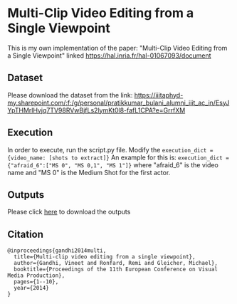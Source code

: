 # Multi-Clip Video Editing from a Single Viewpoint

This is my own implementation of the paper: "Multi-Clip Video Editing from a Single Viewpoint" linked https://hal.inria.fr/hal-01067093/document

## Dataset

Please download the dataset from the link: https://iiitaphyd-my.sharepoint.com/:f:/g/personal/pratikkumar_bulani_alumni_iiit_ac_in/EsyJYpTHMrlHvjq7TV98RVwBjfLs2lymKt0l8-fafL1CPA?e=GrrfXM

## Execution

In order to execute, run the script.py file. Modify the ```execution_dict = {video_name: [shots to extract]}```
An example for this is: ```execution_dict = {"afraid_6":["MS 0", "MS 0,1", "MS 1"]}``` where "afraid_6" is the video name and "MS 0" is the Medium Shot for the first actor.

## Outputs

Please click [here](https://iiitaphyd-my.sharepoint.com/:f:/g/personal/pratikkumar_bulani_alumni_iiit_ac_in/EmZyofaSVsZGu6iBwHU-b9wB6NanqMEOiNFNYP9XCkzS5w?e=dVSfFf) to download the outputs

## Citation
```
@inproceedings{gandhi2014multi,
  title={Multi-clip video editing from a single viewpoint},
  author={Gandhi, Vineet and Ronfard, Remi and Gleicher, Michael},
  booktitle={Proceedings of the 11th European Conference on Visual Media Production},
  pages={1--10},
  year={2014}
}
```
